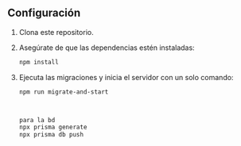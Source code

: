 ## Configuración

1. Clona este repositorio.

2. Asegúrate de que las dependencias estén instaladas:

   ```bash
   npm install
3. Ejecuta las migraciones y inicia el servidor con un solo comando:
   ```bash
   npm run migrate-and-start



   para la bd 
   npx prisma generate
   npx prisma db push

